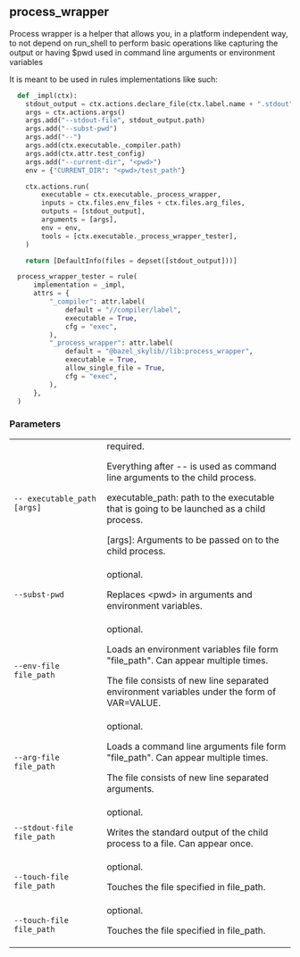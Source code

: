 ## process_wrapper

Process wrapper is a helper that allows you, in a platform independent way,
to not depend on run_shell to perform basic operations like capturing
the output or having $pwd used in command line arguments or environment
variables

It is meant to be used in rules implementations like such:

```python
  def _impl(ctx):
    stdout_output = ctx.actions.declare_file(ctx.label.name + ".stdout")
    args = ctx.actions.args()
    args.add("--stdout-file", stdout_output.path)
    args.add("--subst-pwd")
    args.add("--")
    args.add(ctx.executable._compiler.path)
    args.add(ctx.attr.test_config)
    args.add("--current-dir", "<pwd>")
    env = {"CURRENT_DIR": "<pwd>/test_path"}

    ctx.actions.run(
        executable = ctx.executable._process_wrapper,
        inputs = ctx.files.env_files + ctx.files.arg_files,
        outputs = [stdout_output],
        arguments = [args],
        env = env,
        tools = [ctx.executable._process_wrapper_tester],
    )

    return [DefaultInfo(files = depset([stdout_output]))]

  process_wrapper_tester = rule(
      implementation = _impl,
      attrs = {
          "_compiler": attr.label(
              default = "//compiler/label",
              executable = True,
              cfg = "exec",
          ),
          "_process_wrapper": attr.label(
              default = "@bazel_skylib//lib:process_wrapper",
              executable = True,
              allow_single_file = True,
              cfg = "exec",
          ),
      },
  )

```

### Parameters

<table class="params-table">
  <colgroup>
    <col class="col-param" />
    <col class="col-description" />
  </colgroup>
  <tbody>
    <tr id="process_wrapper---">
      <td><code>-- executable_path [args]</code></td>
      <td>
        required.
        <p>
          Everything after -- is used as command line arguments to the child process.
        </p>
        <p>
          executable_path: path to the executable that is going to be launched as a child process.
        </p>
        <p>
          [args]: Arguments to be passed on to the child process.
        </p>
      </td>
    </tr>
    <tr id="process_wrapper-subst-pwd">
      <td><code>--subst-pwd</code></td>
      <td>
        optional.
        <p>
          Replaces &lt;pwd&gt; in arguments and environment variables.
        </p>
      </td>
    </tr>
    <tr id="process_wrapper-env-file">
      <td><code>--env-file file_path</code></td>
      <td>
        optional.
        <p>
          Loads an environment variables file form "file_path".
          Can appear multiple times.
        </p>
        <p>
          The file consists of new line separated environment variables under the form of VAR=VALUE.
        </p>
      </td>
    </tr>
    <tr id="process_wrapper-arg-file">
      <td><code>--arg-file file_path</code></td>
      <td>
        optional.
        <p>
          Loads a command line arguments file form "file_path".
          Can appear multiple times.
        </p>
        <p>
          The file consists of  new line separated arguments.
        </p>
      </td>
    </tr>
    <tr id="process_wrapper-stdout-file">
      <td><code>--stdout-file file_path</code></td>
      <td>
        optional.
        <p>
          Writes the standard output of the child process to a file.
          Can appear once.
        </p>
      </td>
    </tr>
    <tr id="process_wrapper-touch-file">
      <td><code>--touch-file file_path</code></td>
      <td>
        optional.
        <p>
          Touches the file specified in file_path.
        </p>
      </td>
    </tr>
    <tr id="process_wrapper-touch-file">
      <td><code>--touch-file file_path</code></td>
      <td>
        optional.
        <p>
          Touches the file specified in file_path.
        </p>
      </td>
    </tr>
  </tbody>
</table>


